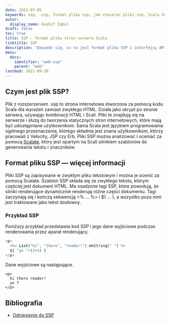 ```yaml
---
date: 2021-07-05
keywords: ssp, .ssp, format pliku ssp, jak otwierać pliki ssp, Scala Server Page
autor:
  display_name: Kashif Iqbal
draft: false
toc: true
title: SSP — format pliku stron serwera Scala
linktitle: SSP
description: "Dowiedz się, co to jest format pliku SSP i interfejsy API, które mogą tworzyć i otwierać pliki SSP."
menu:
  docs:
    identifier: "web-ssp"
    parent: "web"
lastmod: 2021-09-30
---
```


## Czym jest plik SSP?

Plik z rozszerzeniem .ssp to strona internetowa stworzona za pomocą kodu Scala dla wyrażeń zamiast zwykłego HTML. Działa jako skrypt po stronie serwera, używając kombinacji HTML i Scali. Pliki te znajdują się na serwerze i służą do tworzenia statycznych stron internetowych, które mają być udostępniane użytkownikom. Sama Scala jest językiem programowania ogólnego przeznaczenia, którego składnia jest znana użytkownikom, którzy pracowali z Velocity, JSP czy Erb. Pliki SSP można analizować i oceniać za pomocą [Scalate](https://scalate.github.io/scalate/), który jest opartym na Scali silnikiem szablonów do generowania tekstu i znaczników.

## Format pliku SSP — więcej informacji

Pliki SSP są zapisywane w zwykłym pliku tekstowym i można je ocenić za pomocą Scalate. Szablon SSP składa się ze zwykłego tekstu, którym częściej jest dokument HTML. Ma osadzone tagi SSP, które powodują, że silniki renderujące dynamicznie renderują różne części dokumentu. Tagi zaczynają się i kończą sekwencją <% ... %> i ${ ... }, a wszystko poza nimi jest traktowane jako tekst dosłowny.

### Przykład SSP

Poniższy przykład przedstawia kod SSP i jego dane wyjściowe podczas renderowania przez aparat renderujący.

```PHP
<p>
  <%= List("hi", "there", "reader!").mkString(" ") %>
  ${ "yo "+(3+4) }
</p>
```
Dane wyjściowe są następujące.
```
<p>
  hi there reader!
  yo 7
</p>
```

## Bibliografia

- [Odniesienie do SSP](https://scalate.github.io/scalate/documentation/ssp-reference.html)

